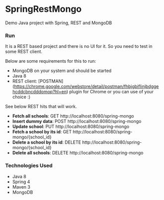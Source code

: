 # SpringRestMongo
Demo Java project with Spring, REST and MongoDB

### Run
It is a REST based project and there is no UI for it.
So you need to test in some REST client.

Below are some requirements for this to run:
* MongoDB on your system and should be started
* Java 8
* REST client: [POSTMAN] (https://chrome.google.com/webstore/detail/postman/fhbjgbiflinjbdggehcddcbncdddomop?hl=en) plugin for Chrome or you can use of your choice :)

See below REST hits that will work.
* **Fetch all schools**: GET http://localhost:8080/spring-mongo
* **Insert dummy data**: POST http://localhost:8080/spring-mongo
* **Update school**: PUT http://localhost:8080/spring-mongo
* **Fetch a school by its id**: GET http://localhost:8080/spring-mongo/{school_id}
* **Delete a school by its id**: DELETE http://localhost:8080/spring-mongo/{school_id}
* **Delete all schools**: DELETE http://localhost:8080/spring-mongo

### Technologies Used
* Java 8
* Spring 4
* Maven 3
* MongoDB 
